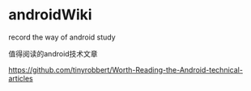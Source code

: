 # androidWiki
record the way of android study

值得阅读的android技术文章


https://github.com/tinyrobbert/Worth-Reading-the-Android-technical-articles
